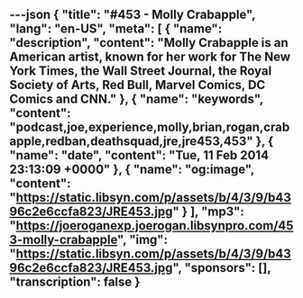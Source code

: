 ---json
{
  "title": "#453 - Molly Crabapple",
  "lang": "en-US",
  "meta": [
    {
      "name": "description",
      "content": "Molly Crabapple is an American artist, known for her work for The New York Times, the Wall Street Journal, the Royal Society of Arts, Red Bull, Marvel Comics, DC Comics and CNN."
    },
    {
      "name": "keywords",
      "content": "podcast,joe,experience,molly,brian,rogan,crabapple,redban,deathsquad,jre,jre453,453"
    },
    {
      "name": "date",
      "content": "Tue, 11 Feb 2014 23:13:09 +0000"
    },
    {
      "name": "og:image",
      "content": "https://static.libsyn.com/p/assets/b/4/3/9/b4396c2e6ccfa823/JRE453.jpg"
    }
  ],
  "mp3": "https://joeroganexp.joerogan.libsynpro.com/453-molly-crabapple",
  "img": "https://static.libsyn.com/p/assets/b/4/3/9/b4396c2e6ccfa823/JRE453.jpg",
  "sponsors": [],
  "transcription": false
}
---
<episode-header />

<timemark seconds="0" />

<transcribe-call-to-action />

<episode-footer />